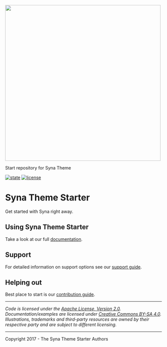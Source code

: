 <a href='https://syna.okkur.org'><img src='https://raw.githubusercontent.com/okkur/syna-start/master/static/images/logo.png?sanitize=true' width='500'/></a>

Start repository for Syna Theme

 [![state](https://img.shields.io/badge/state-stable-green.svg)]() [![license](https://img.shields.io/github/license/okkur/syna-start.svg)](LICENSE)



# Syna Theme Starter
Get started with Syna right away. 

## Using Syna Theme Starter
Take a look at our full [documentation](https://syna.okkur.org/docs).

## Support
For detailed information on support options see our [support guide](/SUPPORT.md).

## Helping out
Best place to start is our [contribution guide](/CONTRIBUTING.md).

----

*Code is licensed under the [Apache License, Version 2.0](/LICENSE).*  
*Documentation/examples are licensed under [Creative Commons BY-SA 4.0](/docs/LICENSE).*  
*Illustrations, trademarks and third-party resources are owned by their respective party and are subject to different licensing.*

---

Copyright 2017 - The Syna Theme Starter Authors

